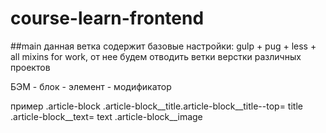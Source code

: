 # course-learn-frontend
##main
данная ветка содержит базовые настройки: gulp + pug + less + all mixins for work,
 от нее будем отводить ветки верстки различных проектов
 
 БЭМ - блок - элемент - модификатор
 
 пример
 .article-block
    .article-block__title.article-block__title--top= title
    .article-block__text= text
    .article-block__image
